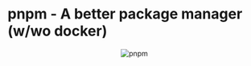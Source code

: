 # pnpm - A better package manager (w/wo docker)

<div align="center"><img src="https://dev-to-uploads.s3.amazonaws.com/uploads/articles/konqmhymdp515yau8vcw.gif" alt="pnpm"/></div>

